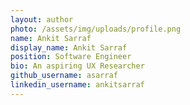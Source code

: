 ```yaml
---
layout: author
photo: /assets/img/uploads/profile.png
name: Ankit Sarraf
display_name: Ankit Sarraf
position: Software Engineer
bio: An aspiring UX Researcher
github_username: asarraf
linkedin_username: ankitsarraf
---
```


<!--
facebook_username: thiagorossener
twitter_username: thiagorossener
instagram_username: thiagorossener
medium_username: thiagorossener
-->
